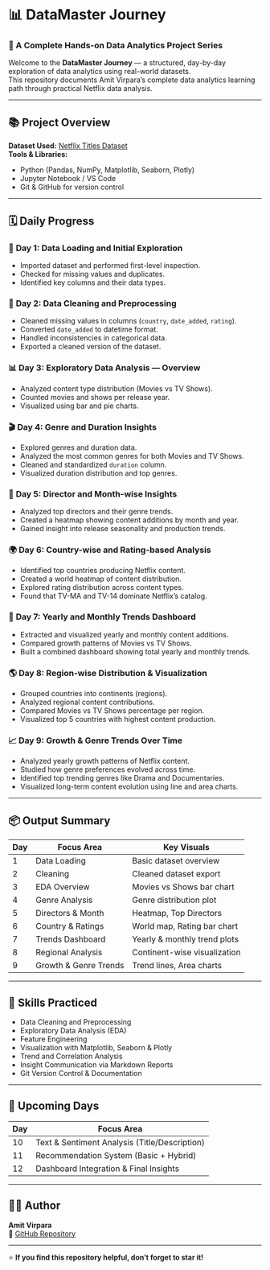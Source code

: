 # 📊 DataMaster Journey  
### 🚀 A Complete Hands-on Data Analytics Project Series  

Welcome to the **DataMaster Journey** — a structured, day-by-day exploration of data analytics using real-world datasets.  
This repository documents Amit Virpara’s complete data analytics learning path through practical Netflix data analysis.

---

## 📚 Project Overview  

**Dataset Used:** [Netflix Titles Dataset](https://www.kaggle.com/shivamb/netflix-shows)  
**Tools & Libraries:**  
- Python (Pandas, NumPy, Matplotlib, Seaborn, Plotly)  
- Jupyter Notebook / VS Code  
- Git & GitHub for version control  

---

## 🗓️ Daily Progress  

### 🧠 **Day 1:** Data Loading and Initial Exploration  
- Imported dataset and performed first-level inspection.  
- Checked for missing values and duplicates.  
- Identified key columns and their data types.

### 🧹 **Day 2:** Data Cleaning and Preprocessing  
- Cleaned missing values in columns (`country`, `date_added`, `rating`).  
- Converted `date_added` to datetime format.  
- Handled inconsistencies in categorical data.  
- Exported a cleaned version of the dataset.

### 📊 **Day 3:** Exploratory Data Analysis — Overview  
- Analyzed content type distribution (Movies vs TV Shows).  
- Counted movies and shows per release year.  
- Visualized using bar and pie charts.  

### 🎬 **Day 4:** Genre and Duration Insights  
- Explored genres and duration data.  
- Analyzed the most common genres for both Movies and TV Shows.  
- Cleaned and standardized `duration` column.  
- Visualized duration distribution and top genres.  

### 🎥 **Day 5:** Director and Month-wise Insights  
- Analyzed top directors and their genre trends.  
- Created a heatmap showing content additions by month and year.  
- Gained insight into release seasonality and production trends.

### 🌍 **Day 6:** Country-wise and Rating-based Analysis  
- Identified top countries producing Netflix content.  
- Created a world heatmap of content distribution.  
- Explored rating distribution across content types.  
- Found that TV-MA and TV-14 dominate Netflix’s catalog.

### 📆 **Day 7:** Yearly and Monthly Trends Dashboard  
- Extracted and visualized yearly and monthly content additions.  
- Compared growth patterns of Movies vs TV Shows.  
- Built a combined dashboard showing total yearly and monthly trends.

### 🌎 **Day 8:** Region-wise Distribution & Visualization  
- Grouped countries into continents (regions).  
- Analyzed regional content contributions.  
- Compared Movies vs TV Shows percentage per region.  
- Visualized top 5 countries with highest content production.

### 📈 **Day 9:** Growth & Genre Trends Over Time  
- Analyzed yearly growth patterns of Netflix content.  
- Studied how genre preferences evolved across time.  
- Identified top trending genres like Drama and Documentaries.  
- Visualized long-term content evolution using line and area charts.  

---

## 📦 Output Summary  

| Day | Focus Area | Key Visuals |
|-----|-------------|-------------|
| 1 | Data Loading | Basic dataset overview |
| 2 | Cleaning | Cleaned dataset export |
| 3 | EDA Overview | Movies vs Shows bar chart |
| 4 | Genre Analysis | Genre distribution plot |
| 5 | Directors & Month | Heatmap, Top Directors |
| 6 | Country & Ratings | World map, Rating bar chart |
| 7 | Trends Dashboard | Yearly & monthly trend plots |
| 8 | Regional Analysis | Continent-wise visualization |
| 9 | Growth & Genre Trends | Trend lines, Area charts |

---

## 🧠 Skills Practiced  

- Data Cleaning and Preprocessing  
- Exploratory Data Analysis (EDA)  
- Feature Engineering  
- Visualization with Matplotlib, Seaborn & Plotly  
- Trend and Correlation Analysis  
- Insight Communication via Markdown Reports  
- Git Version Control & Documentation  

---

## 📅 Upcoming Days  

| Day | Focus Area |
|-----|-------------|
| 10 | Text & Sentiment Analysis (Title/Description) |
| 11 | Recommendation System (Basic + Hybrid) |
| 12 | Dashboard Integration & Final Insights |

---

## 👨‍💻 Author  
**Amit Virpara**  
📂 [GitHub Repository](https://github.com/Err0R2811/DataMaster_Journey)

---

⭐ **If you find this repository helpful, don’t forget to star it!**



